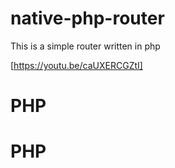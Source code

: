 # native-php-router
This is a simple router written in php

[https://youtu.be/caUXERCGZtI]
# PHP
# PHP
